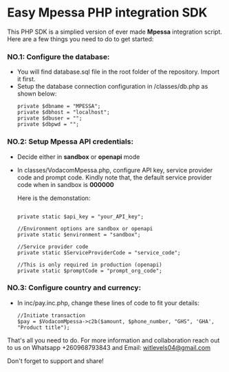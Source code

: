 # Easy **Mpessa PHP** integration SDK

This PHP SDK is a simplied version of ever made **Mpessa** integration script. Here are a few things you need to do to get started:

### NO.1: Configure the database:
- You will find database.sql file in the root folder of the repository. Import it first.
- Setup the database connection configuration in /classes/db.php as shown below:
  ```
  private $dbname = "MPESSA";
  private $dbhost = "localhost";
  private $dbuser = "";
  private $dbpwd = "";
  ```

### NO.2: Setup Mpessa API credentials:
- Decide either in **sandbox** or **openapi** mode
- In classes/VodacomMpessa.php, configure API key, service provider code and prompt code.
  Kindly note that, the default service provider code when in sandbox is **000000**

  Here is the demonstation:
  ```

  private static $api_key = "your_API_key";

  //Environment options are sandbox or openapi
  private static $environment = "sandbox";

  //Service provider code
  private static $ServiceProviderCode = "service_code";
  
  //This is only required in production (openapi)
  private static $promptCode = "prompt_org_code";

  ```


### NO.3: Configure country and currency:
- In inc/pay.inc.php, change these lines of code to fit your details:
   ```
   //Initiate transaction
   $pay = $VodacomMpessa->c2b($amount, $phone_number, "GHS", 'GHA', "Product title");
   ```


That's all you need to do. For more information and collaboration reach out to us on Whatsapp +260968793843 and Email: witlevels04@gmail.com

Don't forget to support and share!



